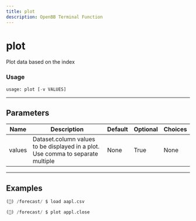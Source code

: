 ```yaml
---
title: plot
description: OpenBB Terminal Function
---
```


# plot

Plot data based on the index

### Usage 
```python
usage: plot [-v VALUES]
```

---
## Parameters

| Name | Description | Default | Optional | Choices |
| ---- | ----------- | ------- | -------- | ------- |
| values | Dataset.column values to be displayed in a plot. Use comma to separate multiple | None | True | None |


---
## Examples

```python
(🦋) /forecast/ $ load aapl.csv

(🦋) /forecast/ $ plot appl.close
```

